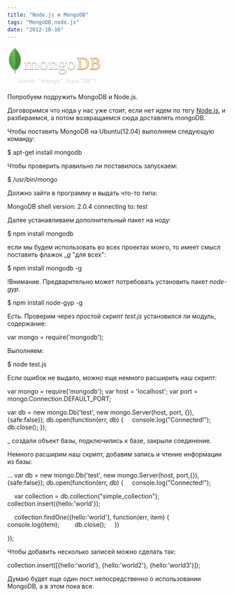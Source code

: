 ```yaml
---
title: "Node.js и MongoDB"
tags: "MongoDB,node.js"
date: "2012-10-16"
---
```


![](images/logo-mongodb.png "logo-mongodb")

Попробуем подружить MongoDB и Node.js.

Договоримся что нода у нас уже стоит, если нет идем по тегу [Node.js](https://stepansuvorov.com/blog/tag/node-js/), и разбираемся, а потом возвращаемся сюда доставлять mongoDB.

Чтобы поставить MongoDB на Ubuntu(12.04) выполняем следующую команду:

$ apt-get install mongodb

Чтобы проверить правильно ли поставилось запускаем:

$ /usr/bin/mongo

Должно зайти в программу и выдать что-то типа:

MongoDB shell version: 2.0.4
connecting to: test

Далее устанавливаем дополнительный пакет на ноду:

$ npm install mongodb

если мы будем использовать во всех проектах монго, то имеет смысл поставить флажок __g_ "для всех":

$ npm install mongodb -g

!Внимание. Предварительно может потребовать установить пакет _node-gyp_.

$ npm install node-gyp -g

Есть. Проверим через простой скрипт _test.js_ установился ли модуль, содержание:

var mongo = require('mongodb');

Выполняем:

$ node test.js

Если ошибок не выдало, можно еще немного расширить наш скрипт:

var mongo = require('mongodb');
var host = 'localhost';
var port = mongo.Connection.DEFAULT_PORT;

var db = new mongo.Db('test', new mongo.Server(host, port, {}), {safe:false});
db.open(function(err, db) {
    console.log("Connected!");
    db.close();
});

_ создали объект базы, подключились к базе, закрыли соединение.

Немного расширим наш скрипт, добавим запись и чтение информации из базы:

...
var db = new mongo.Db('test', new mongo.Server(host, port,{}), {safe:false});
db.open(function(err, db) {
    console.log("Connected!");

    var collection = db.collection("simple_collection");
    collection.insert({hello:'world'});

    collection.findOne({hello:'world'}, function(err, item) {
        console.log(item);
        db.close();
    })

});

Чтобы добавить несколько записей можно сделать так:

collection.insert([{hello:'world'}, {hello:'world2'}, {hello:'world3'}]);

Думаю будет еще один пост непосредственно о использовании MongoDB, а в этом пока все.
